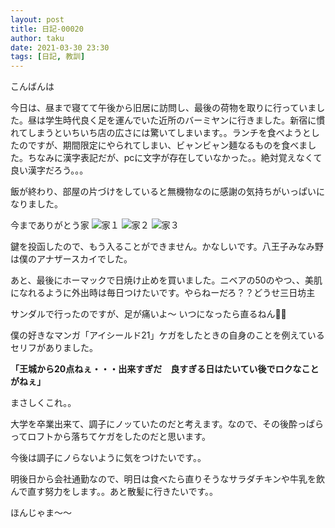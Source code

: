 ```yaml
---
layout: post
title: 日記-00020
author: taku
date: 2021-03-30 23:30
tags: [日記, 教訓]
---
```


こんばんは

今日は、昼まで寝てて午後から旧居に訪問し、最後の荷物を取りに行っていました。昼は学生時代良く足を運んでいた近所のバーミヤンに行きました。新宿に慣れてしまうといちいち店の広さには驚いてしまいます。。ランチを食べようとしたのですが、期間限定にやられてしまい、ビャンビャン麺なるものを食べました。ちなみに漢字表記だが、pcに文字が存在していなかった。。絶対覚えなくて良い漢字だろう。。。

飯が終わり、部屋の片づけをしていると無機物なのに感謝の気持ちがいっぱいになりました。

今までありがとう家
![家１](https://i.imgur.com/CNet4hm.jpg)
![家２](https://i.imgur.com/SJhBBT3.jpg)
![家３](https://i.imgur.com/hysIC2c.jpg)

鍵を投函したので、もう入ることができません。かなしいです。八王子みなみ野は僕のアナザースカイでした。

あと、最後にホーマックで日焼け止めを買いました。ニベアの50のやつ、、美肌になれるように外出時は毎日つけたいです。やらねーだろ？？どうせ三日坊主

サンダルで行ったのですが、足が痛いよ～
いつになったら直るねん👋👋

僕の好きなマンガ「アイシールド21」ケガをしたときの自身のことを例えているセリフがありました。

**「王城から20点ねぇ・・・出来すぎだ　良すぎる日はたいてい後でロクなことがねぇ」**

まさしくこれ。。

大学を卒業出来て、調子にノッていたのだと考えます。なので、その後酔っぱらってロフトから落ちてケガをしたのだと思います。

今後は調子にノらないように気をつけたいです。。

明後日から会社通勤なので、明日は食べたら直りそうなサラダチキンや牛乳を飲んで直す努力をします。。あと散髪に行きたいです。。

ほんじゃま～～
